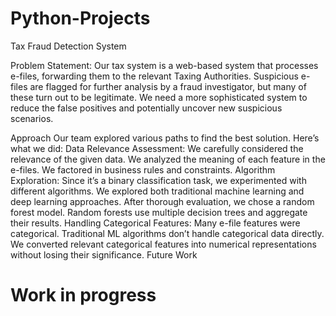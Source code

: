 # Python-Projects

Tax Fraud Detection System

Problem Statement: Our tax system is a web-based system that processes e-files, forwarding them to the relevant Taxing Authorities. Suspicious e-files are flagged for further analysis by a fraud investigator, but many of these turn out to be legitimate. We need a more sophisticated system to reduce the false positives and potentially uncover new suspicious scenarios.

Approach
Our team explored various paths to find the best solution. Here’s what we did:
Data Relevance Assessment: We carefully considered the relevance of the given data. We analyzed the meaning of each feature in the e-files. We factored in business rules and constraints.
Algorithm Exploration: Since it’s a binary classification task, we experimented with different algorithms. We explored both traditional machine learning and deep learning approaches. After thorough evaluation, we chose a random forest model. Random forests use multiple decision trees and aggregate their results.
Handling Categorical Features: Many e-file features were categorical. Traditional ML algorithms don’t handle categorical data directly. We converted relevant categorical features into numerical representations without losing their significance.
Future Work


# Work in progress
